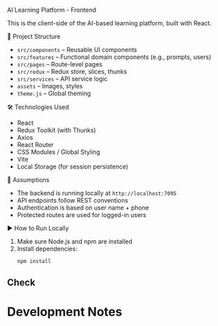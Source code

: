  AI Learning Platform - Frontend

This is the client-side of the AI-based learning platform, built with React.

 📁 Project Structure

- `src/components` – Reusable UI components
- `src/features` – Functional domain components (e.g., prompts, users)
- `src/pages` – Route-level pages
- `src/redux` – Redux store, slices, thunks
- `src/services` – API service logic
- `assets` – Images, styles
- `theme.js` – Global theming

🛠 Technologies Used

- React
- Redux Toolkit (with Thunks)
- Axios
- React Router
- CSS Modules / Global Styling
- Vite
- Local Storage (for session persistence)

 📝 Assumptions

- The backend is running locally at `http://localhost:7095`
- API endpoints follow REST conventions
- Authentication is based on user name + phone
- Protected routes are used for logged-in users

 ▶️ How to Run Locally

1. Make sure Node.js and npm are installed
2. Install dependencies:
   ```bash
   npm install
   
  ## Check
  # Development Notes
